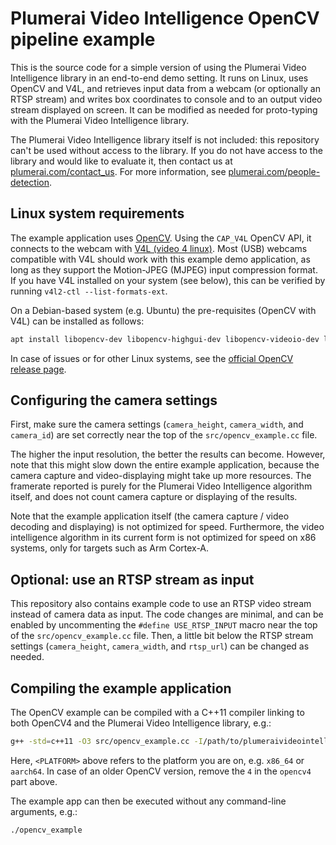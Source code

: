 # Plumerai Video Intelligence OpenCV pipeline example

This is the source code for a simple version of using the Plumerai Video Intelligence library in an end-to-end demo setting. It runs on Linux, uses OpenCV and V4L, and retrieves input data from a webcam (or optionally an RTSP stream) and writes box coordinates to console and to an output video stream displayed on screen. It can be modified as needed for proto-typing with the Plumerai Video Intelligence library.

The Plumerai Video Intelligence library itself is not included: this repository can't be used without access to the library. If you do not have access to the library and would like to evaluate it, then contact us at [plumerai.com/contact_us](https://plumerai.com/contact_us). For more information, see [plumerai.com/people-detection](https://plumerai.com/people-detection).

## Linux system requirements

The example application uses [OpenCV](https://opencv.org/). Using the `CAP_V4L` OpenCV API, it connects to the webcam with [V4L (video 4 linux)](https://en.wikipedia.org/wiki/Video4Linux). Most (USB) webcams compatible with V4L should work with this example demo application, as long as they support the Motion-JPEG (MJPEG) input compression format. If you have V4L installed on your system (see below), this can be verified by running `v4l2-ctl --list-formats-ext`.

On a Debian-based system (e.g. Ubuntu) the pre-requisites (OpenCV with V4L) can be installed as follows:

```bash
apt install libopencv-dev libopencv-highgui-dev libopencv-videoio-dev libv4l-dev
```

In case of issues or for other Linux systems, see the [official OpenCV release page](https://opencv.org/releases/).

## Configuring the camera settings

First, make sure the camera settings (`camera_height`, `camera_width`, and `camera_id`) are set correctly near the top of the `src/opencv_example.cc` file.

The higher the input resolution, the better the results can become. However, note that this might slow down the entire example application, because the camera capture and video-displaying might take up more resources. The framerate reported is purely for the Plumerai Video Intelligence algorithm itself, and does not count camera capture or displaying of the results.

Note that the example application itself (the camera capture / video decoding and displaying) is not optimized for speed. Furthermore, the video intelligence algorithm in its current form is not optimized for speed on x86 systems, only for targets such as Arm Cortex-A.

## Optional: use an RTSP stream as input

This repository also contains example code to use an RTSP video stream instead of camera data as input. The code changes are minimal, and can be enabled by uncommenting the `#define USE_RTSP_INPUT` macro near the top of the `src/opencv_example.cc` file. Then, a little bit below the RTSP stream settings (`camera_height`, `camera_width`, and `rtsp_url`) can be changed as needed.

## Compiling the example application

The OpenCV example can be compiled with a C++11 compiler linking to both OpenCV4 and the Plumerai Video Intelligence library, e.g.:

```bash
g++ -std=c++11 -O3 src/opencv_example.cc -I/path/to/plumeraivideointelligence/include/ /path/to/plumeraivideointelligence/lib/<PLATFORM>/libplumeraivideointelligence.a `pkg-config --cflags --libs opencv4` -ldl -pthread -o opencv_example
```

Here, `<PLATFORM>` above refers to the platform you are on, e.g. `x86_64` or `aarch64`. In case of an older OpenCV version, remove the `4` in the `opencv4` part above.

The example app can then be executed without any command-line arguments, e.g.:

```
./opencv_example
```

